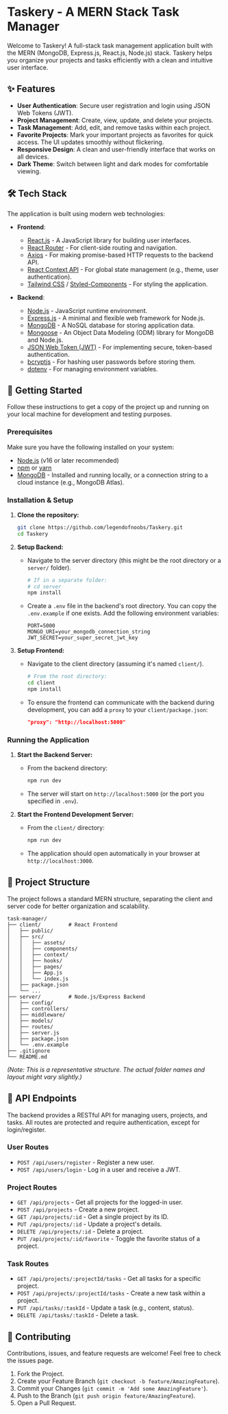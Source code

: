 # Taskery - A MERN Stack Task Manager

Welcome to Taskery! A full-stack task management application built with the MERN (MongoDB, Express.js, React.js, Node.js) stack. Taskery helps you organize your projects and tasks efficiently with a clean and intuitive user interface.

## ✨ Features

*   **User Authentication**: Secure user registration and login using JSON Web Tokens (JWT).
*   **Project Management**: Create, view, update, and delete your projects.
*   **Task Management**: Add, edit, and remove tasks within each project.
*   **Favorite Projects**: Mark your important projects as favorites for quick access. The UI updates smoothly without flickering.
*   **Responsive Design**: A clean and user-friendly interface that works on all devices.
*   **Dark Theme**: Switch between light and dark modes for comfortable viewing.

## 🛠️ Tech Stack

The application is built using modern web technologies:

*   **Frontend**:
    *   [React.js](https://reactjs.org/) - A JavaScript library for building user interfaces.
    *   [React Router](https://reactrouter.com/) - For client-side routing and navigation.
    *   [Axios](https://axios-http.com/) - For making promise-based HTTP requests to the backend API.
    *   [React Context API](https://reactjs.org/docs/context.html) - For global state management (e.g., theme, user authentication).
    *   [Tailwind CSS](https://tailwindcss.com/) / [Styled-Components](https://styled-components.com/) - For styling the application.

*   **Backend**:
    *   [Node.js](https://nodejs.org/) - JavaScript runtime environment.
    *   [Express.js](https://expressjs.com/) - A minimal and flexible web framework for Node.js.
    *   [MongoDB](https://www.mongodb.com/) - A NoSQL database for storing application data.
    *   [Mongoose](https://mongoosejs.com/) - An Object Data Modeling (ODM) library for MongoDB and Node.js.
    *   [JSON Web Token (JWT)](https://jwt.io/) - For implementing secure, token-based authentication.
    *   [bcryptjs](https://www.npmjs.com/package/bcryptjs) - For hashing user passwords before storing them.
    *   [dotenv](https://www.npmjs.com/package/dotenv) - For managing environment variables.

## 🚀 Getting Started

Follow these instructions to get a copy of the project up and running on your local machine for development and testing purposes.

### Prerequisites

Make sure you have the following installed on your system:

*   [Node.js](https://nodejs.org/en/download/) (v16 or later recommended)
*   [npm](https://www.npmjs.com/get-npm) or [yarn](https://classic.yarnpkg.com/en/docs/install/)
*   [MongoDB](https://www.mongodb.com/try/download/community) - Installed and running locally, or a connection string to a cloud instance (e.g., MongoDB Atlas).

### Installation & Setup

1.  **Clone the repository:**
    ```bash
    git clone https://github.com/legendofnoobs/Taskery.git
    cd Taskery
    ```

2.  **Setup Backend:**
    *   Navigate to the server directory (this might be the root directory or a `server/` folder).
        ```bash
        # If in a separate folder:
        # cd server
        npm install
        ```
    *   Create a `.env` file in the backend's root directory. You can copy the `.env.example` if one exists. Add the following environment variables:
        ```env
        PORT=5000
        MONGO_URI=your_mongodb_connection_string
        JWT_SECRET=your_super_secret_jwt_key
        ```

3.  **Setup Frontend:**
    *   Navigate to the client directory (assuming it's named `client/`).
        ```bash
        # From the root directory:
        cd client
        npm install
        ```
    *   To ensure the frontend can communicate with the backend during development, you can add a `proxy` to your `client/package.json`:
        ```json
        "proxy": "http://localhost:5000"
        ```

### Running the Application

1.  **Start the Backend Server:**
    *   From the backend directory:
        ```bash
        npm run dev
        ```
    *   The server will start on `http://localhost:5000` (or the port you specified in `.env`).

2.  **Start the Frontend Development Server:**
    *   From the `client/` directory:
        ```bash
        npm run dev
        ```
    *   The application should open automatically in your browser at `http://localhost:3000`.

## 📂 Project Structure

The project follows a standard MERN structure, separating the client and server code for better organization and scalability.

```
task-manager/
├── client/         # React Frontend
│   ├── public/
│   ├── src/
│   │   ├── assets/
│   │   ├── components/
│   │   ├── context/
│   │   ├── hooks/
│   │   ├── pages/
│   │   ├── App.js
│   │   └── index.js
│   ├── package.json
│   └── ...
├── server/         # Node.js/Express Backend
│   ├── config/
│   ├── controllers/
│   ├── middleware/
│   ├── models/
│   ├── routes/
│   ├── server.js
│   ├── package.json
│   └── .env.example
├── .gitignore
└── README.md
```
*(Note: This is a representative structure. The actual folder names and layout might vary slightly.)*

## 📖 API Endpoints

The backend provides a RESTful API for managing users, projects, and tasks. All routes are protected and require authentication, except for login/register.

### User Routes
*   `POST /api/users/register` - Register a new user.
*   `POST /api/users/login` - Log in a user and receive a JWT.

### Project Routes
*   `GET /api/projects` - Get all projects for the logged-in user.
*   `POST /api/projects` - Create a new project.
*   `GET /api/projects/:id` - Get a single project by its ID.
*   `PUT /api/projects/:id` - Update a project's details.
*   `DELETE /api/projects/:id` - Delete a project.
*   `PUT /api/projects/:id/favorite` - Toggle the favorite status of a project.

### Task Routes
*   `GET /api/projects/:projectId/tasks` - Get all tasks for a specific project.
*   `POST /api/projects/:projectId/tasks` - Create a new task within a project.
*   `PUT /api/tasks/:taskId` - Update a task (e.g., content, status).
*   `DELETE /api/tasks/:taskId` - Delete a task.

## 🤝 Contributing

Contributions, issues, and feature requests are welcome! Feel free to check the issues page.

1.  Fork the Project.
2.  Create your Feature Branch (`git checkout -b feature/AmazingFeature`).
3.  Commit your Changes (`git commit -m 'Add some AmazingFeature'`).
4.  Push to the Branch (`git push origin feature/AmazingFeature`).
5.  Open a Pull Request.
